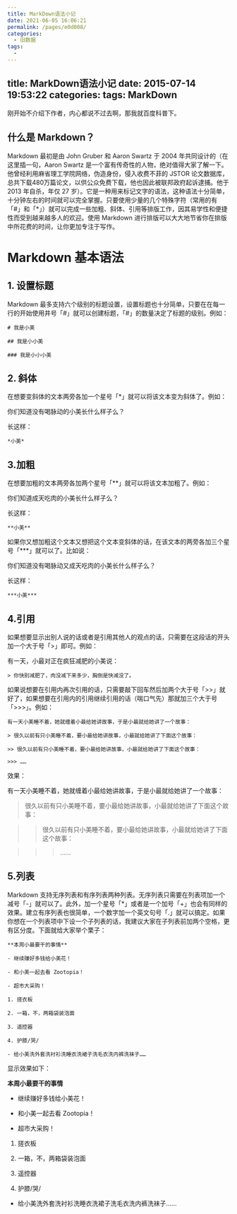 ```yaml
---
title: MarkDown语法小记
date: 2021-06-05 16:06:21
permalink: /pages/e0d008/
categories:
  - 旧数据
tags:
  - 
---
```

title: MarkDown语法小记
date: 2015-07-14 19:53:22
categories:
tags: MarkDown
---
刚开始不介绍下作者，内心都说不过去啊，那我就百度科普下。
## 什么是 Markdown？

Markdown 最初是由 John Gruber 和 Aaron Swartz 于 2004 年共同设计的（在这里插一句，Aaron Swartz 是一个富有传奇性的人物，绝对值得大家了解一下。他曾经利用麻省理工学院网络，伪造身份，侵入收费不菲的 JSTOR 论文数据库，总共下载480万篇论文，以供公众免费下载，他也因此被联邦政府起诉逮捕。他于 2013 年自杀，年仅 27 岁）。<!--more-->它是一种用来标记文字的语法，这种语法十分简单，十分钟左右的时间就可以完全掌握。只要使用少量的几个特殊字符（常用的有「#」和「*」）就可以完成一些加粗、斜体、引用等排版工作，因其易学性和便捷性而受到越来越多人的欢迎。使用 Markdown 进行排版可以大大地节省你在排版中所花费的时间，让你更加专注于写作。

<!--more-->

#	Markdown 基本语法

## 1. 设置标题

Markdown 最多支持六个级别的标题设置，设置标题也十分简单，只要在在每一行的开始使用井号「#」就可以创建标题，「#」的数量决定了标题的级别。例如：

	# 我是小美
	
	## 我是小小美
	
	### 我是小小小美

## 2. 斜体

在想要变斜体的文本两旁各加一个星号「*」就可以将该文本变为斜体了。例如：

你们知道没有喝脉动的小美长什么样子么？

长这样：

	*小美*

## 3.加粗

在想要加粗的文本两旁各加两个星号「**」就可以将该文本加粗了。例如：

你们知道成天吃肉的小美长什么样子么？

长这样：

	**小美**

如果你又想加粗这个文本又想把这个文本变斜体的话，在该文本的两旁各加三个星号「***」就可以了。比如说：

你们知道没有喝脉动又成天吃肉的小美长什么样子么？

长这样：

	***小美***

## 4.引用

如果想要显示出别人说的话或者是引用其他人的观点的话，只需要在这段话的开头加一个大于号「>」即可。例如：

有一天，小最对正在疯狂减肥的小美说：

	> 你快别减肥了，肉没减下来多少，胸倒是快减没了。

如果说想要在引用内再次引用的话，只需要敲下回车然后加两个大于号「>>」就好了，如果想要在引用内的引用继续引用的话（喘口气先）那就加三个大于号「>>>」。例如：

	有一天小美睡不着，她就缠着小最给她讲故事，于是小最就给她讲了一个故事：
	
	> 很久以前有只小美睡不着，要小最给她讲故事，小最就给她讲了下面这个故事：
	
	>> 很久以前有只小美睡不着，要小最给她讲故事，小最就给她讲了下面这个故事：
	
	>>> ……
效果：


有一天小美睡不着，她就缠着小最给她讲故事，于是小最就给她讲了一个故事：

> 很久以前有只小美睡不着，要小最给她讲故事，小最就给她讲了下面这个故事：

>> 很久以前有只小美睡不着，要小最给她讲故事，小最就给她讲了下面这个故事：

>>> ……

## 5.列表

Markdown 支持无序列表和有序列表两种列表。无序列表只需要在列表项加一个减号「-」就可以了。此外，加一个星号「*」或者是一个加号「+」也会有同样的效果。建立有序列表也很简单，一个数字加一个英文句号「.」就可以搞定。如果你想在一个列表项中下设一个子列表的话，我建议大家在子列表前加两个空格，更有区分度。下面就给大家举个栗子：

	**本周小最要干的事情**
	
	- 继续赚好多钱给小美花！
	
	- 和小美一起去看 Zootopia！
	
	- 超市大采购！
	
	1. 搓衣板
	
	2. 一箱，不，两箱袋装泡面
	
	3. 遥控器
	
	4. 护膝/哭/
	
	- 给小美洗外套洗衬衫洗睡衣洗裙子洗毛衣洗内裤洗袜子……

显示效果如下：

**本周小最要干的事情**

- 继续赚好多钱给小美花！

- 和小美一起去看 Zootopia！

- 超市大采购！

1. 搓衣板

2. 一箱，不，两箱袋装泡面

3. 遥控器

4. 护膝/哭/

- 给小美洗外套洗衬衫洗睡衣洗裙子洗毛衣洗内裤洗袜子……